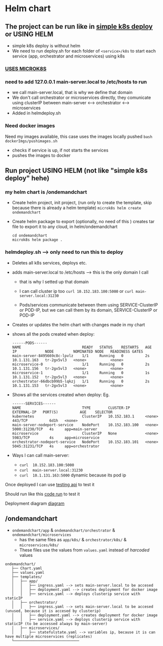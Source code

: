# Helm chart

##  The project can be run like in [simple k8s deploy](../README.md)  or USING HELM
- simple k8s deploy is without helm
- We need to run deploy.sh for each folder of `<service>/k8s` to start each service (app, orchestrator and microservices) using k8s

### [USES MICROK8S](../microk8sandversions/README.md) 

### need to add 127.0.0.1 main-server.local to /etc/hosts to run
- we call main-server.local, that is why we define that domain
- We don't call orchestrator or microservices directly, they comunicate using clusterIP between main-server <--> orchestrator <--> microservices
- Added in helmdeploy.sh

### Need docker images
Need my images available, this case uses the images locally pushed
`bash dockerImgs/pushimages.sh `

- checks if service is up, if not starts the services
- pushes the images to docker

## Run project USING HELM (not like "simple k8s deploy" hehe)
### my helm chart is /ondemandchart
- Create helm project, init project, (run only to create the template, skip because there is already a helm template)
`microk8s helm create ondemandchart`

- Create helm package to export (optionally, no need of this )
creates tar file to export it to any cloud, in helm/ondemandchart
   ```
   cd ondemandchart
   microk8s helm package .
   ```

### helmdeploy.sh --> only need to run this to deploy
- Deletes all k8s services, deploys etc.
- adds main-server.local to /etc/hosts --> this is the only domain I call
   - that is why I setted up that domain
   - I can call cluster ip too `curl 10.152.183.100:5000` or `curl main-server.local:31230`

   - Pods/services communicate between them using SERVICE-ClusterIP or POD-IP, but we can call them by its domain, SERVICE-ClusterIP or POD-IP

- Creates or updates the helm chart with changes made in my chart
- shows all the pods created when deploy:
   ```
   ------PODS------
   NAME                            READY   STATUS    RESTARTS   AGE   IP             NODE         NOMINATED NODE   READINESS GATES
   main-server-8495669c8c-lpvlz    1/1     Running   0          2s    10.1.131.163   tr-2gx5vl3   <none>           <none>
   microservice-0                  1/1     Running   0          2s    10.1.131.156   tr-2gx5vl3   <none>           <none>
   microservice-1                  1/1     Running   0          1s    10.1.131.152   tr-2gx5vl3   <none>           <none>
   orchestrator-66dbcb99b5-lqkzj   1/1     Running   0          2s    10.1.131.153   tr-2gx5vl3   <none>           <none>
   ```

- Shows all the services created when deploy:
Eg.
   ```
   ------SERVICES------
   NAME                            TYPE        CLUSTER-IP       EXTERNAL-IP   PORT(S)          AGE    SELECTOR
   kubernetes                      ClusterIP   10.152.183.1     <none>        443/TCP          6d1h   <none>
   main-server-nodeport-service    NodePort    10.152.183.100   <none>        5000:31230/TCP   4s     app=main-server
   microservice                    ClusterIP   None             <none>        5983/TCP         4s     app=microservice
   orchestrator-nodeport-service   NodePort    10.152.183.101   <none>        5045:31231/TCP   4s     app=orchestrator
   ```

- Ways I can call main-server:
   - `curl  10.152.183.100:5000`
   - `curl  main-server.local:31230`
   - `curl  10.1.131.163:5000` dynamic because its pod ip

Once deployed I can use [testing api](../codeHelpers/loginmainserver.py) to test it

Should run like this [code run](../codeHelpers/results/README.md) to test it

Deployment diagram [diagram](../codeHelpers/README.md) 

## /ondemandchart


- `ondemandchart/app` & `ondemandchart/orchestrator` & `ondemandchart/microservices`
     - has the same files as `app/k8s/` & `orchestrator/k8s/` & `microservices/k8s/`
     - These files use the values from `values.yaml` instead of *harcoded* values

```
ondemandchart/
   ├── Chart.yaml
   ├── values.yaml
   ├── templates/
   │   ├── app/
   │   │   ├── ingress.yaml --> sets main-server.local to be accesed
   │   │   ├── deployment.yaml --> creates deployment for docker image
   │   │   ├── service.yaml --> deploys clusterip service with staticIP 
   │   ├── orchestrator/
   │   │   ├── ingress.yaml --> sets main-server.local to be accesed (unused, because it is accesed by clusterip)
   │   │   ├── deployment.yaml --> creates deployment for docker image
   │   │   ├── service.yaml --> deploys clusterip service with staticIP (to be accessed always by main-server)
   │   ├── microservices/ 
   │   │   ├── statefulstate.yaml --> variables ip, because it is can have multiple microservices (replicates)
   └──────────────────────────────
```


